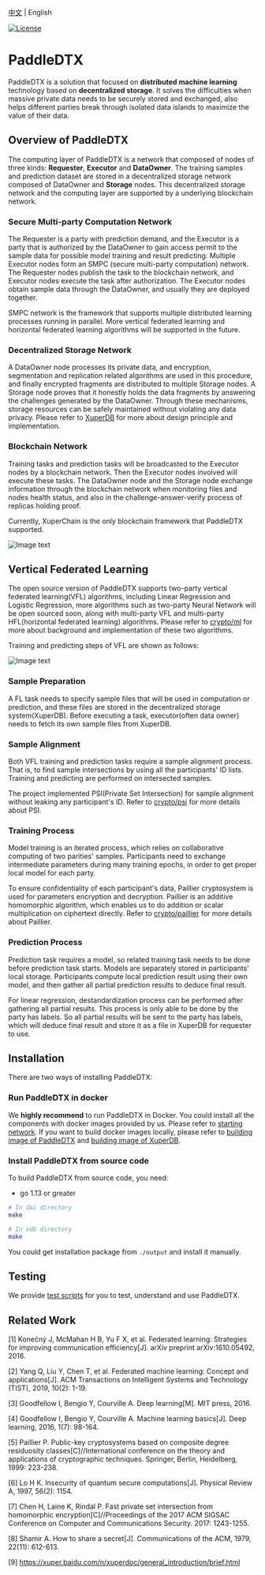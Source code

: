 [中文](./README_CN.md) | English

[![License](https://img.shields.io/badge/license-Apache%202-blue.svg)](LICENSE)

# PaddleDTX
PaddleDTX is a solution that focused on **distributed machine learning** technology based on **decentralized storage**. It solves the difficulties when massive private data needs to be securely stored and exchanged, also helps different parties break through isolated data islands to maximize the value of their data. 

## Overview of PaddleDTX
The computing layer of PaddleDTX is a network that composed of nodes of three kinds: **Requester**, **Executor** and **DataOwner**. The training samples and prediction dataset are stored in a decentralized storage network composed of DataOwner and **Storage** nodes. This decentralized storage network and the computing layer are supported by a underlying blockchain network.

### Secure Multi-party Computation Network
The Requester is a party with prediction demand, and the Executor is a party that is authorized by the DataOwner to gain access permit to the sample data for possible model training and result predicting. Multiple Executor nodes form an SMPC (secure multi-party computation) network. The Requester nodes publish the task to the blockchain network, and Executor nodes execute the task after authorization. The Executor nodes obtain sample data through the DataOwner, and usually they are deployed together.

SMPC network is the framework that supports multiple distributed learning processes running in parallel. More vertical federated learning and horizontal federated learning algorithms will be supported in the future.

### Decentralized Storage Network
A DataOwner node processes its private data, and encryption, segmentation and replication related algorithms are used in this procedure, and finally encrypted fragments are distributed to multiple Storage nodes. A Storage node proves that it honestly holds the data fragments by answering the challenges generated by the DataOwner. Through these mechanisms, storage resources can be safely maintained without violating any data privacy. Please refer to [XuperDB](./xdb/README.md) for more about design principle and implementation. 

### Blockchain Network
Training tasks and prediction tasks will be broadcasted to the Executor nodes by a blockchain network. Then the Executor nodes involved will execute these tasks. The DataOwner node and the Storage node exchange information through the blockchain network when monitoring files and nodes health status, and also in the challenge-answer-verify process of replicas holding proof.

Currently, XuperChain is the only blockchain framework that PaddleDTX supported.

![Image text](./images/architecture.png)

## Vertical Federated Learning
The open source version of PaddleDTX supports two-party vertical federated learning(VFL) algorithms, including Linear Regression and Logistic Regression, more algorithms such as two-party Neural Network will be open sourced soon, along with multi-party VFL and multi-party HFL(horizontal federated learning) algorithms. Please refer to [crypto/ml](./crypto/core/machine_learning) for more about background and implementation of these two algorithms. 

Training and predicting steps of VFL are shown as follows:

![Image text](./images/vertical_learning.png)

### Sample Preparation
A FL task needs to specify sample files that will be used in computation or prediction, and these files are stored in the decentralized storage system(XuperDB). Before executing a task, executor(often data owner) needs to fetch its own sample files from XuperDB.

### Sample Alignment
Both VFL training and prediction tasks require a sample alignment process. That is, to find sample intersections by using all the participants' ID lists. Training and predicting are performed on intersected samples.

The project implemented PSI(Private Set Intersection) for sample alignment without leaking any participant's ID. Refer to [crypto/psi](./crypto/core/machine_learning/linear_regression/gradient_descent/mpc_vertical/psi.go) for more details about PSI.

### Training Process
Model training is an iterated process, which relies on collaborative computing of two parities' samples. Participants need to exchange intermediate parameters during many training epochs, in order to get proper local model for each party.

To ensure confidentiality of each participant's data, Paillier cryptosystem is used for parameters encryption and decryption. Paillier is an additive homomorphic algorithm, which enables us to do addition or scalar multiplication on ciphertext directly. Refer to [crypto/paillier](./crypto/common/math/homomorphism/paillier/paillier.go) for more details about Paillier.

### Prediction Process
Prediction task requires a model, so related training task needs to be done before prediction task starts. Models are separately stored in participants' local storage. Participants compute local prediction result using their own model, and then gather all partial prediction results to deduce final result.

For linear regression, destandardization process can be performed after gathering all partial results. This process is only able to be done by the party has labels. So all partial results will be sent to the party has labels, which will deduce final result and store it as a file in XuperDB for requester to use.

## Installation
There are two ways of installing PaddleDTX:

### Run PaddleDTX in docker
We **highly recommend** to run PaddleDTX in Docker.
You could install all the components with docker images provided by us. Please refer to [starting network](./testdata/README.md). If you want to build docker images locally, please refer to [building image of PaddleDTX](./dai/build_image.sh) and [building image of XuperDB](./xdb/build_img.sh). 

### Install PaddleDTX from source code
To build PaddleDTX from source code, you need:

* go 1.13 or greater
```sh
# In dai directory
make

# In xdb directory 
make
```
You could get installation package from `./output` and install it manually.

## Testing
We provide [test scripts](./scripts/README.md) for you to test, understand and use PaddleDTX.


## Related Work
[1] Konečný J, McMahan H B, Yu F X, et al. Federated learning: Strategies for improving communication efficiency[J]. arXiv preprint arXiv:1610.05492, 2016.

[2] Yang Q, Liu Y, Chen T, et al. Federated machine learning: Concept and applications[J]. ACM Transactions on Intelligent Systems and Technology (TIST), 2019, 10(2): 1-19.

[3] Goodfellow I, Bengio Y, Courville A. Deep learning[M]. MIT press, 2016.

[4] Goodfellow I, Bengio Y, Courville A. Machine learning basics[J]. Deep learning, 2016, 1(7): 98-164.

[5] Paillier P. Public-key cryptosystems based on composite degree residuosity classes[C]//International conference on the theory and applications of cryptographic techniques. Springer, Berlin, Heidelberg, 1999: 223-238.

[6] Lo H K. Insecurity of quantum secure computations[J]. Physical Review A, 1997, 56(2): 1154.

[7] Chen H, Laine K, Rindal P. Fast private set intersection from homomorphic encryption[C]//Proceedings of the 2017 ACM SIGSAC Conference on Computer and Communications Security. 2017: 1243-1255.

[8] Shamir A. How to share a secret[J]. Communications of the ACM, 1979, 22(11): 612-613.

[9] https://xuper.baidu.com/n/xuperdoc/general_introduction/brief.html
